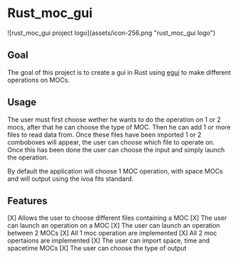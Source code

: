 # Rust_moc_gui

<img style="display: block; margin-left: auto; margin-right: auto;">
![rust_moc_gui project logo](assets/icon-256.png "rust_moc_gui logo")

## Goal
The goal of this project is to create a gui in Rust using [egui]("https://crates.io/crates/egui") to make different operations on MOCs.

## Usage
The user must first choose wether he wants to do the operation on 1 or 2 mocs, after that he can choose the type of MOC.
Then he can add 1 or more files to read data from.
Once these files have been imported 1 or 2 comboboxes will appear, the user can choose which file to operate on.
Once this has been done the user can choose the input and simply launch the operation.

By default the application will choose 1 MOC operation, with space MOCs and will output using the ivoa fits standard.

## Features
[X] Allows the user to choose different files containing a MOC
[X] The user can launch an operation on a MOC
[X] The user can launch an operation between 2 MOCs
[X] All 1 moc operation are implemented
[X] All 2 moc opertaions are implemented
[X] The user can import space, time and spacetime MOCs
[X] The user can choose the type of output
